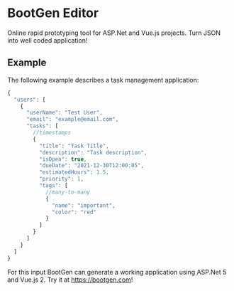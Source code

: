 # BootGen Editor

Online rapid prototyping tool for ASP.Net and Vue.js projects. Turn JSON into well coded application!

## Example

The following example describes a task management application:

```js
{
  "users": [
    {
      "userName": "Test User",
      "email": "example@email.com",
      "tasks": [
        //timestamps
        {
          "title": "Task Title",
          "description": "Task description",
          "isOpen": true,
          "dueDate": "2021-12-30T12:00:05",
          "estimatedHours": 1.5,
          "priority": 1,
          "tags": [
            //many-to-many
            {
              "name": "important",
              "color": "red"
            }
          ]
        }
      ]
    }
  ]
}
```

For this input BootGen can generate a working application using ASP.Net 5 and Vue.js 2. Try it at https://bootgen.com!
